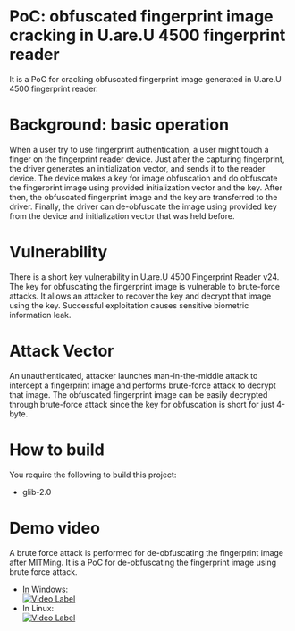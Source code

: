 # PoC: obfuscated fingerprint image cracking in U.are.U 4500 fingerprint reader
It is a PoC for cracking obfuscated fingerprint image generated in U.are.U 4500 fingerprint reader.  

# Background: basic operation
When a user try to use fingerprint authentication, a user might touch a finger on the fingerprint reader device.
Just after the capturing fingerprint, the driver generates an initialization vector, and sends it to the reader device.
The device makes a key for image obfuscation and do obfuscate the fingerprint image using provided initialization vector and the key.
After then, the obfuscated fingerprint image and the key are transferred to the driver.
Finally, the driver can de-obfuscate the image using provided key from the device and initialization vector that was held before.  

# Vulnerability
There is a short key vulnerability in U.are.U 4500 Fingerprint Reader v24.
The key for obfuscating the fingerprint image is vulnerable to brute-force attacks.
It allows an attacker to recover the key and decrypt that image using the key.
Successful exploitation causes sensitive biometric information leak.  

# Attack Vector 
An unauthenticated, attacker launches man-in-the-middle attack to intercept a fingerprint image and performs brute-force attack to decrypt that image.
The obfuscated fingerprint image can be easily decrypted through brute-force attack since the key for obfuscation is short for just 4-byte.  

# How to build
You require the following to build this project:  
- glib-2.0

# Demo video
A brute force attack is performed for de-obfuscating the fingerprint image after MITMing.
It is a PoC for de-obfuscating the fingerprint image using brute force attack.  
- In Windows:  
    [![Video Label](https://img.youtube.com/vi/BwYK_xZlKi4/0.jpg)](https://youtu.be/BwYK_xZlKi4=0s)  
- In Linux:  
    [![Video Label](https://img.youtube.com/vi/7tKJQdKRm2k/0.jpg)](https://youtu.be/7tKJQdKRm2k=0s)  

